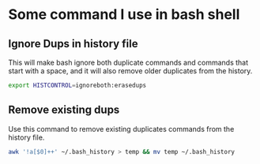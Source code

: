 # Some command I use in bash shell

## Ignore Dups in history file

This will make bash ignore both duplicate commands and commands that start with a space, and it will also remove older duplicates from the history.

```bash
export HISTCONTROL=ignoreboth:erasedups
```

## Remove existing dups

Use this command to remove existing duplicates commands from the history file.

```bash
awk '!a[$0]++' ~/.bash_history > temp && mv temp ~/.bash_history
```
